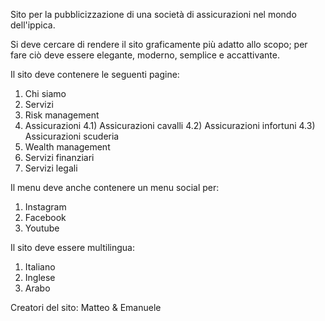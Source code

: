 Sito per la pubblicizzazione di una società di assicurazioni nel mondo dell'ippica.

Si deve cercare di rendere il sito graficamente più adatto allo scopo; per fare ciò deve essere elegante, moderno, semplice e accattivante.

Il sito deve contenere le seguenti pagine:

1) Chi siamo
2) Servizi
3) Risk management
4) Assicurazioni
   4.1) Assicurazioni cavalli
   4.2) Assicurazioni infortuni
   4.3) Assicurazioni scuderia
5) Wealth management
6) Servizi finanziari
7) Servizi legali

Il menu deve anche contenere un menu social per:

1) Instagram
2) Facebook
3) Youtube

Il sito deve essere multilingua:

1) Italiano
2) Inglese
3) Arabo


Creatori del sito: Matteo & Emanuele


